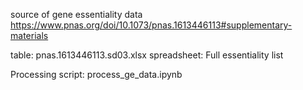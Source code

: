 source of gene essentiality data
https://www.pnas.org/doi/10.1073/pnas.1613446113#supplementary-materials


table:
pnas.1613446113.sd03.xlsx
spreadsheet:
Full essentiality list


Processing script:
process_ge_data.ipynb
